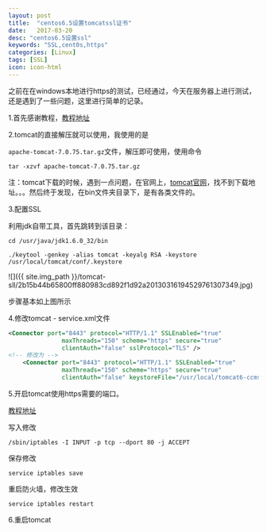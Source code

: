 ```yaml
---
layout: post
title:  "centos6.5设置tomcatssl证书"
date:   2017-03-20
desc: "centos6.5设置ssl"
keywords: "SSL,cent0s,https"
categories: [Linux]
tags: [SSL]
icon: icon-html
---
```




之前在在windows本地进行https的测试，已经通过，今天在服务器上进行测试，还是遇到了一些问题，这里进行简单的记录。

1.首先感谢教程，[教程地址](https://blog.slogra.com/post-325.html "教程地址")

2.tomcat的直接解压就可以使用，我使用的是

`apache-tomcat-7.0.75.tar.gz`文件，解压即可使用，使用命令

`tar -xzvf apache-tomcat-7.0.75.tar.gz`

注：tomcat下载的时候，遇到一点问题，在官网上，[tomcat官网](http://archive.apache.org/dist/tomcat/tomcat-7/v7.0.75/ "tomcat官网")，找不到下载地址。。。然后终于发现，在bin文件夹目录下，是有各类文件的。

3.配置SSL

利用jdk自带工具，首先跳转到该目录：

`cd /usr/java/jdk1.6.0_32/bin`


`./keytool -genkey -alias tomcat -keyalg RSA -keystore /usr/local/tomcat/conf/.keystore`

![]({{ site.img_path }}/tomcat-sll/2b15b44b65800ff880983cd892f1d92a20130316194529761307349.jpg)



步骤基本如上图所示

4.修改tomcat - service.xml文件

```xml
<Connector port="8443" protocol="HTTP/1.1" SSLEnabled="true"
               maxThreads="150" scheme="https" secure="true"
               clientAuth="false" sslProtocol="TLS" />
<!-- 修改为 -->
    <Connector port="8443" protocol="HTTP/1.1" SSLEnabled="true"
               maxThreads="150" scheme="https" secure="true"
               clientAuth="false" keystoreFile="/usr/local/tomcat6-ccms/conf/.keystore" keystorePass="monstar" sslProtocol="TLS" />
```

5.开启tomcat使用https需要的端口。

[教程地址](http://www.centoscn.com/CentOS/config/2016/0402/6977.html "教程地址")

写入修改

`/sbin/iptables -I INPUT -p tcp --dport 80 -j ACCEPT `

保存修改

`service iptables save`

重启防火墙，修改生效

`service iptables restart`

6.重启tomcat







